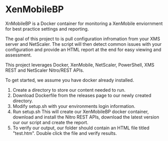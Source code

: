 # XenMobileBP
XnMobileBP is a Docker container for monitoring a XenMobile enviornment for best practice settings and reporting.  

The goal of this project to is pull configuration infromation from your XMS server and NetScaler.  The script will then detect common issues with your configuration and provide an HTML report at the end for easy viewing and assessment.  

This project leverages Docker, XenMobile, NetScaler, PowerShell, XMS REST and NetScaler Nitro/REST APIs.

To get started, we assume you have docker already installed.

1. Create a directory to store our content needed to run.  
2. Download Dockerfile from the releases page to our newly created directory.
3. Modify setup.sh with your environments login information.
4. Run setup.sh  This will create our XenMobileBP docker container, download and install the Nitro REST APIs, download the latest version our our script and create the report.
5. To verify our output, our folder should contain an HTML file titled "test.htm".  Double click the file and verify results.
